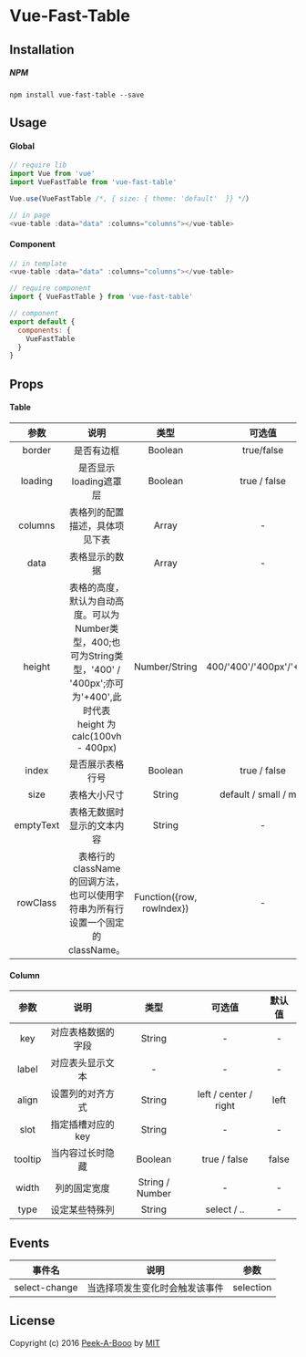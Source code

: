 # Vue-Fast-Table

## Installation

##### NPM

```
npm install vue-fast-table --save
```

## Usage

#### Global

```js
// require lib
import Vue from 'vue'
import VueFastTable from 'vue-fast-table'

Vue.use(VueFastTable /*, { size: { theme: 'default'  }} */）

// in page
<vue-table :data="data" :columns="columns"></vue-table>
```

#### Component

```js
// in template
<vue-table :data="data" :columns="columns"></vue-table>

// require component
import { VueFastTable } from 'vue-fast-table'

// component
export default {
  components: {
    VueFastTable
  }
}
```


## Props

#### Table

参数 | 说明 | 类型 | 可选值 | 默认值
:-: | :-: | :-: | :-: | :-:
border|是否有边框|Boolean|true/false|false|
loading|是否显示loading遮罩层|Boolean|true / false|false|
columns|表格列的配置描述，具体项见下表|Array|-|-|
data|表格显示的数据|Array|-|-|
height|表格的高度，默认为自动高度。可以为Number类型，400;也可为String类型，'400' / '400px';亦可为'+400',此时代表 height 为 calc(100vh - 400px)|Number/String|400/'400'/'400px'/'+400'|-|
index|是否展示表格行号|Boolean|true / false|false|
size|表格大小尺寸|String|default / small / mini | default|
emptyText|表格无数据时显示的文本内容|String|-|No Data|
rowClass|表格行的 className 的回调方法，也可以使用字符串为所有行设置一个固定的 className。|Function({row, rowIndex})|-|-|

#### Column

参数 | 说明 | 类型 | 可选值 | 默认值
:-: | :-: | :-: | :-: | :-:
key|对应表格数据的字段|String|-|-|
label|对应表头显示文本|-|-|-|
align|设置列的对齐方式|String|left / center / right|left|
slot|指定插槽对应的key|String|-|-|
tooltip|当内容过长时隐藏|Boolean|true / false|false|
width|列的固定宽度|String / Number|-|-|
type|设定某些特殊列|String|select / ..|-|



## Events

事件名 | 说明 | 参数 
:-: | :-: | :-:
select-change|当选择项发生变化时会触发该事件|selection



## License
Copyright (c) 2016 [Peek-A-Booo](https://github.com/Peek-A-Booo) by [MIT](https://opensource.org/licenses/MIT)
